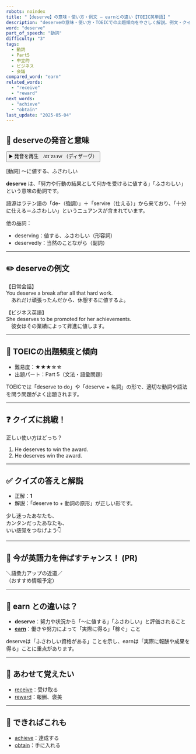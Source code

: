 ```yaml
---
robots: noindex
title: "【deserve】の意味・使い方・例文 ― earnとの違い【TOEIC英単語】"
description: "deserveの意味・使い方・TOEICでの出題傾向をやさしく解説。例文・クイズ付きでearnとの違いもわかりやすく学べます。"
word: "deserve"
part_of_speech: "動詞"
difficulty: "3"
tags:
  - 動詞
  - Part5
  - 中立的
  - ビジネス
  - 会議
compared_word: "earn"
related_words:
  - "receive"
  - "reward"
next_words:
  - "achieve"
  - "obtain"
last_update: "2025-05-04"
---
```


## 🔰 deserveの発音と意味

<button class="play-audio" onclick="playTTS('deserve')">
  <span class="play-audio-main">
    ▶️ 発音を再生　/dɪˈzɜːrv/
  </span>
  <span class="play-audio-sub">
    （ディザーヴ）
  </span>
</button>

[動詞] ～に値する、ふさわしい

**deserve** は、「努力や行動の結果として何かを受けるに値する」「ふさわしい」という意味の動詞です。

語源はラテン語の「de-（強調）」＋「servire（仕える）」から来ており、「十分に仕える＝ふさわしい」というニュアンスが含まれています。

他の品詞：  
- deserving：値する、ふさわしい（形容詞）
- deservedly：当然のことながら（副詞）

---

## ✏️ deserveの例文

【日常会話】  
You deserve a break after all that hard work.  
　あれだけ頑張ったんだから、休憩するに値するよ。

【ビジネス英語】  
She deserves to be promoted for her achievements.  
　彼女はその業績によって昇進に値します。

---

## 🎯 TOEICの出題頻度と傾向

- 難易度：★★★☆☆
- 出題パート：Part 5（文法・語彙問題）

TOEICでは「deserve to do」や「deserve + 名詞」の形で、適切な動詞や語法を問う問題がよく出題されます。

---

## ❓ クイズに挑戦！

正しい使い方はどっち？

1. He deserves to win the award.  
2. He deserves win the award.

---

## ✅ クイズの答えと解説

- 正解：**1**
- 解説：「deserve to + 動詞の原形」が正しい形です。

少し迷ったあなたも、  
カンタンだったあなたも、  
いい感覚をつなげよう👇️

---

## 🚀 今が英語力を伸ばすチャンス！ (PR)

<div class="info-center">
＼語彙力アップの近道／<br>  
（おすすめ情報予定）
</div>

---

## 🤔  earn との違いは？

- **deserve**：努力や状況から「～に値する」「ふさわしい」と評価されること
- **[earn](/earn)**：働きや努力によって「実際に得る」「稼ぐ」こと

deserveは「ふさわしい資格がある」ことを示し、earnは「実際に報酬や成果を得る」ことに重点があります。

---

## 🧩 あわせて覚えたい

- [receive](/receive)：受け取る
- [reward](/reward)：報酬、褒美

---

## 📖 できればこれも

- [achieve](/achieve)：達成する
- [obtain](/obtain)：手に入れる

<!-- cvid: aid21_bid48 -->
